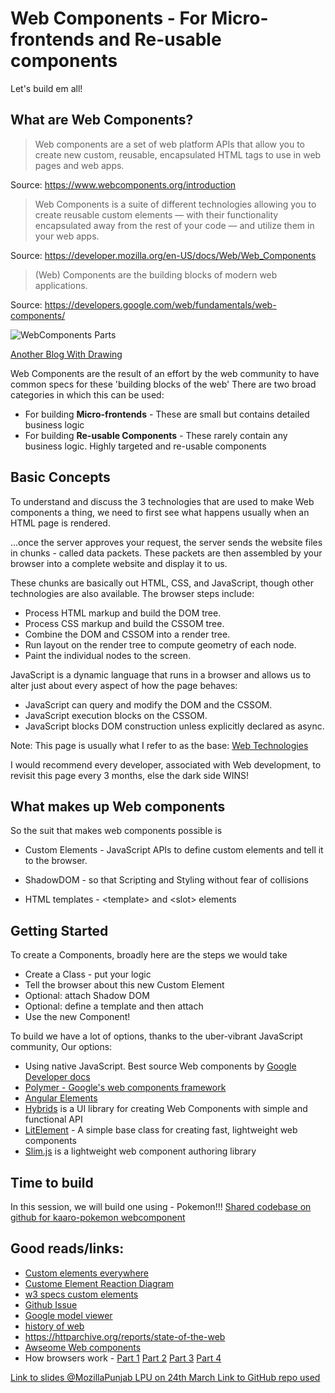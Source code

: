 
# Web Components - For Micro-frontends and Re-usable components
Let's build em all!

## What are Web Components?
> Web components are a set of web platform APIs that allow you to create new custom, reusable, encapsulated HTML tags to use in web pages and web apps.

Source: https://www.webcomponents.org/introduction


> Web Components is a suite of different technologies allowing you to create reusable custom elements — with their functionality encapsulated away from the rest of your code — and utilize them in your web apps.

Source: https://developer.mozilla.org/en-US/docs/Web/Web_Components

> (Web) Components are the building blocks of modern web applications.

Source: https://developers.google.com/web/fundamentals/web-components/


  ![WebComponents Parts](https://cdn-images-1.medium.com/max/800/0*RkhhR4vWy4O9nemq.png)

 
  [Another Blog With Drawing](https://medium.freecodecamp.org/use-web-components-to-create-gradient-transitions-f9aad648824a)

Web Components are the result of an effort by the web community to have common specs for these 'building blocks of the web'
There are two broad categories in which this can be used:
* For building __Micro-frontends__ - These are small but contains detailed business logic
* For building __Re-usable Components__ - These rarely contain any business logic. Highly targeted and re-usable components


## Basic Concepts
To understand and discuss the 3 technologies that are used to make Web components a thing, we need to first see what happens usually when an HTML page is rendered.


...once the server approves your request, the server sends the website files in chunks - called data packets.
These packets are then assembled by your browser into a complete website and display it to us.

These chunks are basically out HTML, CSS, and JavaScript, though other technologies are also available.
The browser steps include:
* Process HTML markup and build the DOM tree.
* Process CSS markup and build the CSSOM tree.
* Combine the DOM and CSSOM into a render tree.
* Run layout on the render tree to compute geometry of each node.
* Paint the individual nodes to the screen.

JavaScript is a dynamic language that runs in a browser and allows us to alter just about every aspect of how the page behaves:
* JavaScript can query and modify the DOM and the CSSOM.
* JavaScript execution blocks on the CSSOM.
* JavaScript blocks DOM construction unless explicitly declared as async.

Note: This page is usually what I refer to as the base: [Web Technologies](https://developer.mozilla.org/en-US/docs/Web)

I would recommend every developer, associated with Web development, to revisit this page every 3 months, else the dark side WINS!

## What makes up Web components
So the suit that makes web components possible is
* Custom Elements - JavaScript APIs to define custom elements and tell it to the browser.

* ShadowDOM - so that Scripting and Styling without fear of collisions

* HTML templates - \<template\> and \<slot\> elements


## Getting Started
To create a Components, broadly here are the steps we would take
* Create a Class - put your logic
* Tell the browser about this new Custom Element
* Optional: attach Shadow DOM
* Optional: define a template and then attach
* Use the new Component!


To build we have a lot of options, thanks to the uber-vibrant JavaScript community,
Our options:
* Using native JavaScript. Best source Web components by [Google Developer docs](https://developers.google.com/web/fundamentals/web-components/)
* [Polymer - Google's web components framework](https://www.polymer-project.org/)
* [Angular Elements](https://angular.io/guide/elements)
* [Hybrids](https://github.com/hybridsjs/hybrids) is a UI library for creating Web Components with simple and functional API
* [LitElement](https://lit-element.polymer-project.org/) - A simple base class for creating fast, lightweight web components
* [Slim.js](http://slimjs.com/#/getting-started) is a lightweight web component authoring library

## Time to build
In this session, we will build one using - Pokemon!!!
[Shared codebase on github for kaaro-pokemon webcomponent](https://github.com/karx/webcomponents/tree/master/Pokemon)


## Good reads/links:
* [Custom elements everywhere](https://custom-elements-everywhere.com/)
* [Custome Element Reaction Diagram](https://andyogo.github.io/custom-element-reactions-diagram/)
* [w3 specs custom elements](https://w3c.github.io/webcomponents/spec/custom/)
* [Github Issue](https://github.com/w3c/webcomponents/issues)
* [Google model viewer](https://developers.google.com/web/updates/2019/02/model-viewer)
* [history of web](https://home.cern/science/computing/birth-web/short-history-web)
* https://httparchive.org/reports/state-of-the-web
* [Awseome Web components](https://github.com/obetomuniz/awesome-webcomponents)
* How browsers work - [Part 1](https://developers.google.com/web/updates/2018/09/inside-browser-part1) [Part 2](https://developers.google.com/web/updates/2018/09/inside-browser-part2) [Part 3](https://developers.google.com/web/updates/2018/09/inside-browser-part3) [Part 4](https://developers.google.com/web/updates/2018/09/inside-browser-part4)

[Link to slides @MozillaPunjab LPU on 24th March ](https://slides.com/kaaro/web-componentss)
[Link to GitHub repo used](http://github.com/karx/webcomponents)